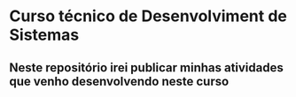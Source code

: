 # Curso técnico de Desenvolviment de Sistemas
## Neste repositório irei publicar minhas atividades que venho desenvolvendo neste curso
